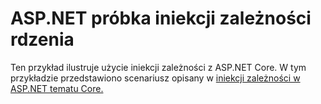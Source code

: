 # <a name="aspnet-core-dependency-injection-sample"></a>ASP.NET próbka iniekcji zależności rdzenia

Ten przykład ilustruje użycie iniekcji zależności z ASP.NET Core. W tym przykładzie przedstawiono scenariusz opisany w [iniekcji zależności w ASP.NET tematu Core.](https://docs.microsoft.com/aspnet/core/fundamentals/dependency-injection)
